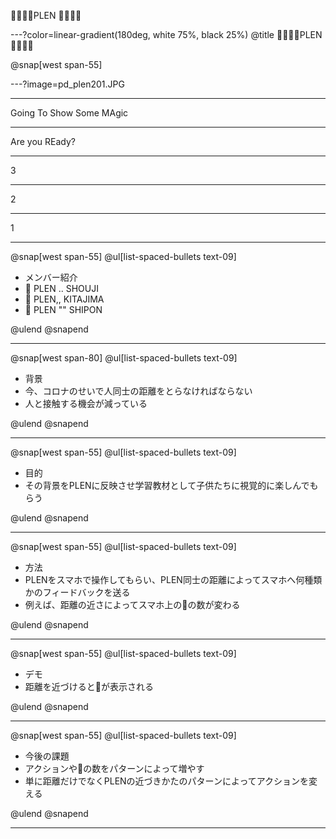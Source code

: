 

💛💛💛💛PLEN 💛💛💛💛

---?color=linear-gradient(180deg, white 75%, black 25%) @title 💛💛💛💛PLEN 💛💛💛💛

@snap[west span-55]


---?image=pd_plen201.JPG

-----


Going To Show Some MAgic

-----


Are you REady?



----
3


---
2



---
1




----




@snap[west span-55]
@ul[list-spaced-bullets text-09]
- メンバー紹介
- 💛 PLEN .. SHOUJI
- 💛 PLEN,, KITAJIMA
- 💛 PLEN "" SHIPON

@ulend
@snapend



---



@snap[west span-80]
@ul[list-spaced-bullets text-09]
- 背景
- 今、コロナのせいで人同士の距離をとらなければならない
- 人と接触する機会が減っている


@ulend
@snapend



---

@snap[west span-55]
@ul[list-spaced-bullets text-09]
- 目的
- その背景をPLENに反映させ学習教材として子供たちに視覚的に楽しんでもらう

@ulend
@snapend





----




@snap[west span-55]
@ul[list-spaced-bullets text-09]
- 方法
- PLENをスマホで操作してもらい、PLEN同士の距離によってスマホへ何種類かのフィードバックを送る
- 例えば、距離の近さによってスマホ上の💛の数が変わる

@ulend
@snapend




---




@snap[west span-55]
@ul[list-spaced-bullets text-09]
- デモ
- 距離を近づけると💛が表示される

@ulend
@snapend


----




@snap[west span-55]
@ul[list-spaced-bullets text-09]
- 今後の課題
- アクションや💛の数をパターンによって増やす
- 単に距離だけでなくPLENの近づきかたのパターンによってアクションを変える

@ulend
@snapend








-----








